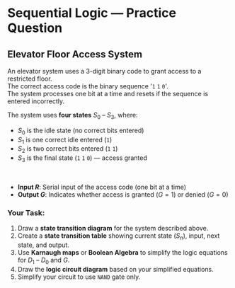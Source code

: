 # Sequential Logic &mdash; Practice Question

## Elevator Floor Access System

An elevator system uses a 3-digit binary code to grant access to a restricted floor.<br />
The correct access code is the binary sequence '`1` `1` `0`'.<br />
The system processes one bit at a time and resets if the sequence is entered incorrectly.

The system uses **four states** $S_{0}$ &ndash; $S_{3}$, where:
- $S_{0}$ is the idle state (no correct bits entered)
- $S_{1}$ is one correct idle entered (`1`)
- $S_{2}$ is two correct bits entered (`1` `1`)
- $S_{3}$ is the final state (`1` `1` `0`) &mdash; access granted

<br />

- **Input $R$**: Serial input of the access code (one bit at a time)
- **Output $G$**: Indicates whether access is granted ($G = 1$) or denied ($G = 0$)

### Your Task:
1. Draw a **state transition diagram** for the system described above.
2. Create a **state transition table** showing current state ($S_{n}$), input, next state, and output.
3. Use **Karnaugh maps** or **Boolean Algebra** to simplify the logic equations for $D_{1}$ &ndash; $D_{0}$ and $G$.
4. Draw the **logic circuit diagram** based on your simplified equations.
5. Simplify your circuit to use `NAND` gate only.